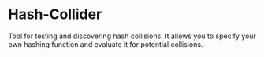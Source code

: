 # Hash-Collider

Tool for testing and discovering hash collisions. It allows you to specify your own hashing function and evaluate it for potential collisions.
